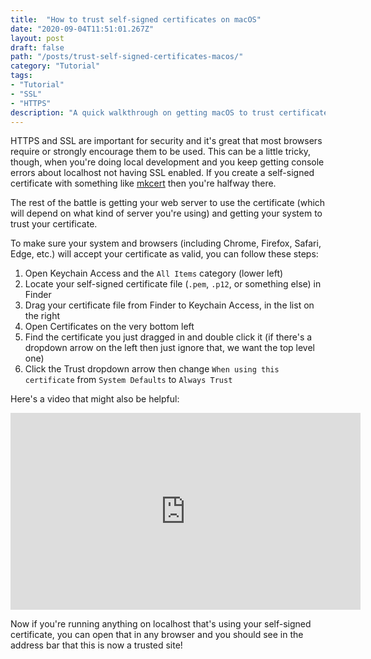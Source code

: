 ```yaml
---
title:  "How to trust self-signed certificates on macOS"
date: "2020-09-04T11:51:01.267Z"
layout: post
draft: false
path: "/posts/trust-self-signed-certificates-macos/"
category: "Tutorial"
tags:
- "Tutorial"
- "SSL"
- "HTTPS"
description: "A quick walkthrough on getting macOS to trust certificates that you or someone else you trust has created"
---
```


HTTPS and SSL are important for security and it's great that most browsers require or strongly encourage them to be used. This can be a little tricky, though, when you're doing local development and you keep getting console errors about localhost not having SSL enabled. If you create a self-signed certificate with something like [mkcert](https://github.com/FiloSottile/mkcert) then you're halfway there.

The rest of the battle is getting your web server to use the certificate (which will depend on what kind of server you're using) and getting your system to trust your certificate.

To make sure your system and browsers (including Chrome, Firefox, Safari, Edge, etc.) will accept your certificate as valid, you can follow these steps:

1. Open Keychain Access and the `All Items` category (lower left)
1. Locate your self-signed certificate file (`.pem`, `.p12`, or something else) in Finder
1. Drag your certificate file from Finder to Keychain Access, in the list on the right
1. Open Certificates on the very bottom left
1. Find the certificate you just dragged in and double click it (if there's a dropdown arrow on the left then just ignore that, we want the top level one)
1. Click the Trust dropdown arrow then change `When using this certificate` from `System Defaults` to `Always Trust`

Here's a video that might also be helpful:

<iframe width="560" height="315" src="https://www.youtube.com/embed/TGrX8XgSuZ4" frameborder="0" allow="accelerometer; encrypted-media; gyroscope; picture-in-picture" allowfullscreen></iframe>

Now if you're running anything on localhost that's using your self-signed certificate, you can open that in any browser and you should see in the address bar that this is now a trusted site!

